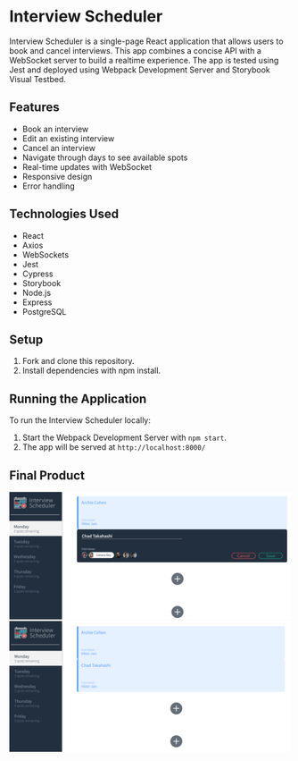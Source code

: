 # Interview Scheduler

Interview Scheduler is a single-page React application that allows users to book and cancel interviews. This app combines a concise API with a WebSocket server to build a realtime experience. The app is tested using Jest and deployed using Webpack Development Server and Storybook Visual Testbed.

## Features

- Book an interview
- Edit an existing interview
- Cancel an interview
- Navigate through days to see available spots
- Real-time updates with WebSocket
- Responsive design
- Error handling

## Technologies Used

- React
- Axios
- WebSockets
- Jest
- Cypress
- Storybook
- Node.js
- Express
- PostgreSQL

## Setup

1. Fork and clone this repository.
2. Install dependencies with npm install.

## Running the Application

To run the Interview Scheduler locally:

1. Start the Webpack Development Server with `npm start`.
2. The app will be served at `http://localhost:8000/`

## Final Product

!["Screenshot appointment clicked"](https://github.com/michaelocenar/scheduler/blob/master/docs/scheduler-appointment-clicked.png?raw=true)
!["cancel edit"](https://github.com/michaelocenar/scheduler/blob/master/docs/scheduler-main-page.png?raw=true)
